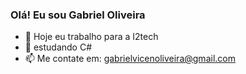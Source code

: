 ### Olá! Eu sou Gabriel Oliveira

- 🔭 Hoje eu trabalho para a I2tech
- 🌱 estudando C#
- 📫 Me contate em: gabrielvicenoliveira@gmail.com

